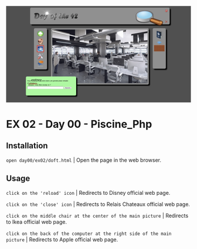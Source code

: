 <img src="../../resources/images/doft.png" width="1200">

# EX 02 - Day 00 - Piscine_Php

## Installation
`open day00/ex02/doft.html` | Open the page in the web browser.

## Usage
`click on the 'reload' icon` | Redirects to Disney official web page.

`click on the 'close' icon` | Redirects to Relais Chateaux official web page.

`click on the middle chair at the center of the main picture` | Redirects to Ikea official web page.

`click on the back of the computer at the right side of the main picture` | Redirects to Apple official web page.
